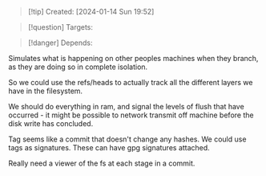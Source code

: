 
>[!tip] Created: [2024-01-14 Sun 19:52]

>[!question] Targets: 

>[!danger] Depends: 

Simulates what is happening on other peoples machines when they branch, as they are doing so in complete isolation.

So we could use the refs/heads to actually track all the different layers we have in the filesystem.

We should do everything in ram, and signal the levels of flush that have occurred - it might be possible to network transmit off machine before the disk write has concluded.

Tag seems like a commit that doesn't change any hashes.  We could use tags as signatures.  These can have gpg signatures attached.

Really need a viewer of the fs at each stage in a commit.